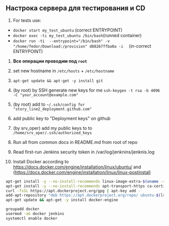 ## Настрока сервера для тестирования и CD

1. For tests use:
- `docker start my_test_ubuntu` (correct ENTRYPOINT)
- `docker exec -ti my_test_ubuntu /bin/bash`(runned container)
- `docker run -ti  --entrypoint="/bin/bash" -v "/home/fedor/Download:/provision" d88267ffba0a -i  ` (in-correct ENTRYPOINT)


1. __Все операции проводим под `root`__

1. set new hostname in `/etc/hosts` + `/etc/hostname`
1. `apt-get update && apt-get -y install git`
1. (by root) by SSH generate new keys for me  `ssh-keygen -t rsa -b 4096 -C "your_account@example.com"`
1. (by root) add to `~/.ssh/config for "story_line2_deployment.github.com"`
1. add public key to "Deployment keys" on github
1. (by srv_oper) add my public keys to to `/home/srv_oper/.ssh/authorized_keys`
1. Run all from common docs in README.md from root of repo
1. Read first-run Jenkins security token in /var/log/jenknins/jenknis.log
1. Install Docker according to https://docs.docker.com/engine/installation/linux/ubuntu/ and (https://docs.docker.com/engine/installation/linux/linux-postinstall

```sh
apt-get install -y --no-install-recommends linux-image-extra-$(uname -r) linux-image-extra-virtual lsb-release
apt-get install -y --no-install-recommends apt-transport-https ca-certificates curl software-properties-common
curl -fsSL https://apt.dockerproject.org/gpg | apt-key add -
add-apt-repository "deb https://apt.dockerproject.org/repo/ ubuntu-$(lsb_release -cs) main"
apt-get update && apt-get -y install docker-engine

groupadd docker
usermod -aG docker jenkins
systemctl enable docker

```
